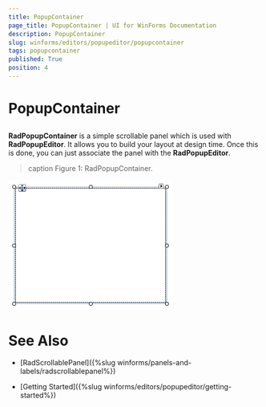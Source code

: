 ```yaml
---
title: PopupContainer
page_title: PopupContainer | UI for WinForms Documentation
description: PopupContainer
slug: winforms/editors/popupeditor/popupcontainer
tags: popupcontainer
published: True
position: 4
---
```


# PopupContainer



## 

__RadPopupContainer__ is a simple scrollable panel which is used with __RadPopupEditor__.
          It allows you to build your layout at design time. Once this is done,
          you can just associate the panel with the __RadPopupEditor__.
        
>caption Figure 1: RadPopupContainer.

![editors-popupeditor-radpopupcontainer 001](images/editors-popupeditor-radpopupcontainer001.png)

# See Also

 * [RadScrollablePanel]({%slug winforms/panels-and-labels/radscrollablepanel%})

 * [Getting Started]({%slug winforms/editors/popupeditor/getting-started%})
